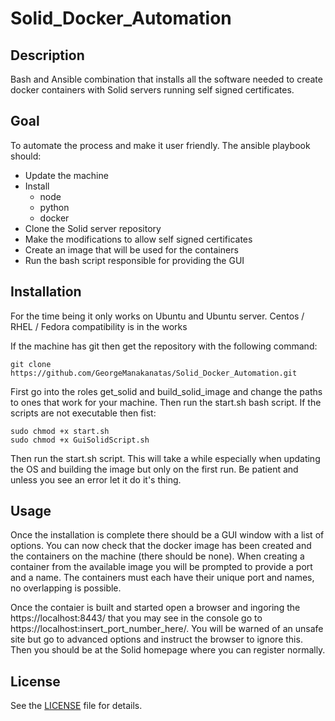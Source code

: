 # Solid_Docker_Automation

## Description

Bash and Ansible combination that installs all the software needed to create docker containers with Solid servers running self signed certificates.

## Goal

To automate the process and make it user friendly. The ansible playbook should: 
* Update the machine 
* Install 
  * node 
  * python
  * docker
* Clone the Solid server repository
* Make the modifications to allow self signed certificates
* Create an image that will be used for the containers
* Run the bash script responsible for providing the GUI

## Installation

For the time being it only works on Ubuntu and Ubuntu server. Centos / RHEL / Fedora compatibility is in the works

If the machine has git then get the repository with the following command:
```
git clone https://github.com/GeorgeManakanatas/Solid_Docker_Automation.git
```
First go into the roles get_solid and build_solid_image and change the paths to ones that work for your machine. Then run the start.sh bash script. 
If the scripts are not executable then fist:
```
sudo chmod +x start.sh
sudo chmod +x GuiSolidScript.sh
```
Then run the start.sh script. This will take a while especially when updating the OS and building the image but only on the first run. Be patient and unless you see an error let it do it's thing.
 
## Usage

Once the installation is complete there should be a GUI window with a list of options. You can now check that the docker image has been created and the containers on the machine (there should be none). When creating a container from the available image you will be prompted to provide a port and a name. The containers must each have their unique port and names, no overlapping is possible.

Once the contaier is built and started open a browser and ingoring the https://localhost:8443/ that you may see in the console go to https://localhost:insert_port_number_here/. You will be warned of an unsafe site but go to advanced options and instruct the browser to ignore this. Then you should be at the Solid homepage where you can register normally. 

## License

See the [LICENSE](LICENSE) file for details.
